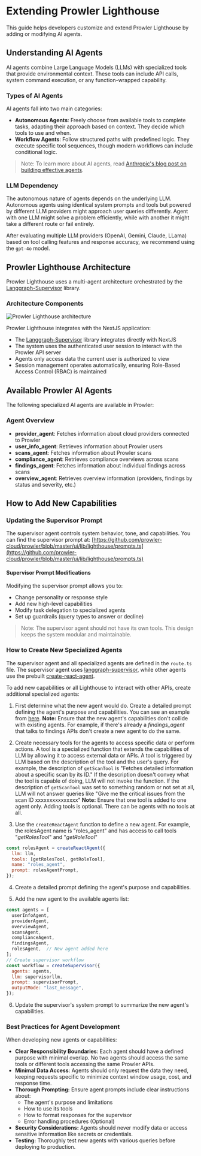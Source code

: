 # Extending Prowler Lighthouse

This guide helps developers customize and extend Prowler Lighthouse by adding or modifying AI agents.

## Understanding AI Agents

AI agents combine Large Language Models (LLMs) with specialized tools that provide environmental context. These tools can include API calls, system command execution, or any function-wrapped capability.

### Types of AI Agents

AI agents fall into two main categories:

- **Autonomous Agents**: Freely choose from available tools to complete tasks, adapting their approach based on context. They decide which tools to use and when.
- **Workflow Agents**: Follow structured paths with predefined logic. They execute specific tool sequences, though modern workflows can include conditional logic.

> Note: To learn more about AI agents, read [Anthropic's blog post on building effective agents](https://www.anthropic.com/engineering/building-effective-agents).

### LLM Dependency

The autonomous nature of agents depends on the underlying LLM. Autonomous agents using identical system prompts and tools but powered by different LLM providers might approach user queries differently. Agent with one LLM might solve a problem efficiently, while with another it might take a different route or fail entirely.

After evaluating multiple LLM providers (OpenAI, Gemini, Claude, LLama) based on tool calling features and response accuracy, we recommend using the `gpt-4o` model.

## Prowler Lighthouse Architecture

Prowler Lighthouse uses a multi-agent architecture orchestrated by the [Langgraph-Supervisor](https://www.npmjs.com/package/@langchain/langgraph-supervisor) library.

### Architecture Components

<img src="../../tutorials/img/lighthouse-architecture.png" alt="Prowler Lighthouse architecture">

Prowler Lighthouse integrates with the NextJS application:

- The [Langgraph-Supervisor](https://www.npmjs.com/package/@langchain/langgraph-supervisor) library integrates directly with NextJS
- The system uses the authenticated user session to interact with the Prowler API server
- Agents only access data the current user is authorized to view
- Session management operates automatically, ensuring Role-Based Access Control (RBAC) is maintained

## Available Prowler AI Agents

The following specialized AI agents are available in Prowler:

### Agent Overview

- **provider_agent**: Fetches information about cloud providers connected to Prowler
- **user_info_agent**: Retrieves information about Prowler users
- **scans_agent**: Fetches information about Prowler scans
- **compliance_agent**: Retrieves compliance overviews across scans
- **findings_agent**: Fetches information about individual findings across scans
- **overview_agent**: Retrieves overview information (providers, findings by status and severity, etc.)

## How to Add New Capabilities

### Updating the Supervisor Prompt

The supervisor agent controls system behavior, tone, and capabilities. You can find the supervisor prompt at: [https://github.com/prowler-cloud/prowler/blob/master/ui/lib/lighthouse/prompts.ts](https://github.com/prowler-cloud/prowler/blob/master/ui/lib/lighthouse/prompts.ts)

#### Supervisor Prompt Modifications

Modifying the supervisor prompt allows you to:

- Change personality or response style
- Add new high-level capabilities
- Modify task delegation to specialized agents
- Set up guardrails (query types to answer or decline)

> Note: The supervisor agent should not have its own tools. This design keeps the system modular and maintainable.

### How to Create New Specialized Agents

The supervisor agent and all specialized agents are defined in the `route.ts` file. The supervisor agent uses [langgraph-supervisor](https://www.npmjs.com/package/@langchain/langgraph-supervisor), while other agents use the prebuilt [create-react-agent](https://langchain-ai.github.io/langgraphjs/how-tos/create-react-agent/).

To add new capabilities or all Lighthouse to interact with other APIs, create additional specialized agents:

1. First determine what the new agent would do. Create a detailed prompt defining the agent's purpose and capabilities. You can see an example from [here](https://github.com/prowler-cloud/prowler/blob/master/ui/lib/lighthouse/prompts.ts#L359-L385).
**Note:** Ensure that the new agent's capabilities don't collide with existing agents. For example, if there's already a *findings_agent* that talks to findings APIs don't create a new agent to do the same.

2. Create necessary tools for the agents to access specific data or perform actions. A tool is a specialized function that extends the capabilities of LLM by allowing it to access external data or APIs. A tool is triggered by LLM based on the description of the tool and the user's query.
For example, the description of `getScanTool` is "Fetches detailed information about a specific scan by its ID." If the description doesn't convey what the tool is capable of doing, LLM will not invoke the function. If the description of `getScanTool` was set to something random or not set at all, LLM will not answer queries like "Give me the critical issues from the scan ID xxxxxxxxxxxxxxx"
**Note:** Ensure that one tool is added to one agent only. Adding tools is optional. There can be agents with no tools at all.

3. Use the `createReactAgent` function to define a new agent. For example, the rolesAgent name is "roles_agent" and has access to call tools "*getRolesTool*" and "*getRoleTool*"
```js
const rolesAgent = createReactAgent({
  llm: llm,
  tools: [getRolesTool, getRoleTool],
  name: "roles_agent",
  prompt: rolesAgentPrompt,
});
```

4. Create a detailed prompt defining the agent's purpose and capabilities.

5. Add the new agent to the available agents list:
```js
const agents = [
  userInfoAgent,
  providerAgent,
  overviewAgent,
  scansAgent,
  complianceAgent,
  findingsAgent,
  rolesAgent,  // New agent added here
];
// Create supervisor workflow
const workflow = createSupervisor({
  agents: agents,
  llm: supervisorllm,
  prompt: supervisorPrompt,
  outputMode: "last_message",
});
```

6. Update the supervisor's system prompt to summarize the new agent's capabilities.

### Best Practices for Agent Development

When developing new agents or capabilities:

- **Clear Responsibility Boundaries**: Each agent should have a defined purpose with minimal overlap. No two agents should access the same tools or different tools accessing the same Prowler APIs.
- **Minimal Data Access**: Agents should only request the data they need, keeping requests specific to minimize context window usage, cost, and response time.
- **Thorough Prompting:** Ensure agent prompts include clear instructions about:
  - The agent's purpose and limitations
  - How to use its tools
  - How to format responses for the supervisor
  - Error handling procedures (Optional)
- **Security Considerations:** Agents should never modify data or access sensitive information like secrets or credentials.
- **Testing:** Thoroughly test new agents with various queries before deploying to production.
